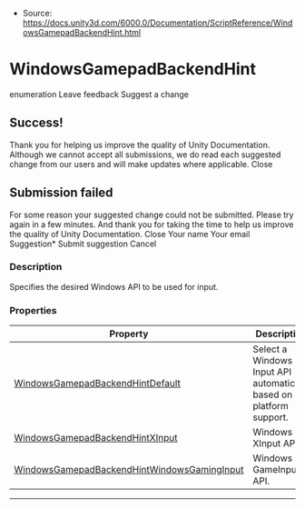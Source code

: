 * Source: https://docs.unity3d.com/6000.0/Documentation/ScriptReference/WindowsGamepadBackendHint.html

# WindowsGamepadBackendHint
enumeration
Leave feedback
Suggest a change
## Success!
Thank you for helping us improve the quality of Unity Documentation. Although we cannot accept all submissions, we do read each suggested change from our users and will make updates where applicable.
Close
## Submission failed
For some reason your suggested change could not be submitted. Please <a>try again</a> in a few minutes. And thank you for taking the time to help us improve the quality of Unity Documentation.
Close
Your name Your email Suggestion* Submit suggestion
Cancel
### Description
Specifies the desired Windows API to be used for input.
### Properties
Property | Description  
---|---  
[WindowsGamepadBackendHintDefault](https://docs.unity3d.com/6000.0/Documentation/ScriptReference/WindowsGamepadBackendHint.WindowsGamepadBackendHintDefault.html) | Select a Windows Input API automatically based on platform support.  
[WindowsGamepadBackendHintXInput](https://docs.unity3d.com/6000.0/Documentation/ScriptReference/WindowsGamepadBackendHint.WindowsGamepadBackendHintXInput.html) | Windows XInput API.  
[WindowsGamepadBackendHintWindowsGamingInput](https://docs.unity3d.com/6000.0/Documentation/ScriptReference/WindowsGamepadBackendHint.WindowsGamepadBackendHintWindowsGamingInput.html) | Windows GameInput API.  
* * *
